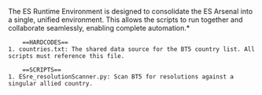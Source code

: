 The ES Runtime Environment is designed to consolidate the ES Arsenal into a single, unified environment. This allows the scripts to run together and collaborate seamlessly, enabling complete automation.*

        ==HARDCODES==
    1. countries.txt: The shared data source for the BT5 country list. All scripts must reference this file.

        ==SCRIPTS==
    1. ESre_resolutionScanner.py: Scan BT5 for resolutions against a singular allied country.
